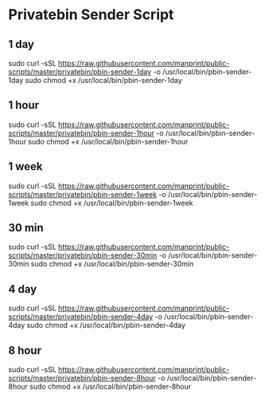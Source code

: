 # Privatebin Sender Script

## 1 day

sudo curl -sSL https://raw.githubusercontent.com/manprint/public-scripts/master/privatebin/pbin-sender-1day -o /usr/local/bin/pbin-sender-1day
sudo chmod +x /usr/local/bin/pbin-sender-1day

## 1 hour

sudo curl -sSL https://raw.githubusercontent.com/manprint/public-scripts/master/privatebin/pbin-sender-1hour -o /usr/local/bin/pbin-sender-1hour
sudo chmod +x /usr/local/bin/pbin-sender-1hour

## 1 week

sudo curl -sSL https://raw.githubusercontent.com/manprint/public-scripts/master/privatebin/pbin-sender-1week -o /usr/local/bin/pbin-sender-1week
sudo chmod +x /usr/local/bin/pbin-sender-1week

## 30 min

sudo curl -sSL https://raw.githubusercontent.com/manprint/public-scripts/master/privatebin/pbin-sender-30min -o /usr/local/bin/pbin-sender-30min
sudo chmod +x /usr/local/bin/pbin-sender-30min

## 4 day

sudo curl -sSL https://raw.githubusercontent.com/manprint/public-scripts/master/privatebin/pbin-sender-4day -o /usr/local/bin/pbin-sender-4day
sudo chmod +x /usr/local/bin/pbin-sender-4day

## 8 hour

sudo curl -sSL https://raw.githubusercontent.com/manprint/public-scripts/master/privatebin/pbin-sender-8hour -o /usr/local/bin/pbin-sender-8hour
sudo chmod +x /usr/local/bin/pbin-sender-8hour